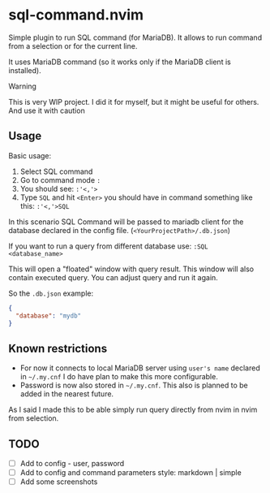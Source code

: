 # sql-command.nvim

Simple plugin to run SQL command (for MariaDB).
It allows to run command from a selection or for the current line.

It uses MariaDB command (so it works only if the MariaDB client is installed).

> [!WARNING]
> This is very WIP project. I did it for myself, but it might be useful for
> others. And use it with caution

## Usage

Basic usage:

1. Select SQL command
2. Go to command mode `:`
3. You should see: `:'<,'>`
4. Type `SQL` and hit `<Enter>` you should have in command something like this:
   `:'<,'>SQL`

In this scenario SQL Command will be passed to mariadb client for the database
declared in the config file. (`<YourProjectPath>/.db.json`)

If you want to run a query from different database use: `:SQL <database_name>`

This will open a "floated" window with query result. This window will also contain
executed query. You can adjust query and run it again.

So the `.db.json` example:

```json
{
  "database": "mydb"
}
```

## Known restrictions

- For now it connects to local MariaDB server using `user's name` declared
  in `~/.my.cnf` I do have plan to make this more configurable.
- Password is now also stored in `~/.my.cnf`. This also is planned to be added
  in the nearest future.

As I said I made this to be able simply run query directly from nvim in nvim
from selection.

## TODO

- [ ] Add to config - user, password
- [ ] Add to config and command parameters style: markdown | simple
- [ ] Add some screenshots
